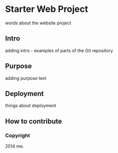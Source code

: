 # Starter Web Project
words about the website project
## Intro

adding intro - examples of parts of the Git repository
## Purpose
adding purpose text
## Deployment
things about deployment

## How to contribute
### Copyright
2014 me.